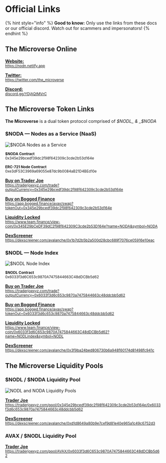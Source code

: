 # Official Links

{% hint style="info" %}
**Good to know:** Only use the links from these docs or our official discord. Watch out for scammers and impersonators!
{% endhint %}


## The Microverse Online
[**Website:**<br /><small>https://nodn.netlify.app</small>](https://nodn.netlify.app 'https://nodn.netlify.app')

[**Twitter:**<br /><small>https://twitter.com/the_microverse</small>](https://twitter.com/the_microverse 'https://twitter.com/the_microverse')

[**Discord:**<br /><small>discord.gg/YDjAQtMVrC</small>](discord.gg/YDjAQtMVrC 'discord.gg/YDjAQtMVrC')


## The Microverse Token Links
**The Microverse** is a dual token protocol comprised of _$NODL_ & _$NODA_


### $NODA — Nodes as a Service (NaaS)

![$NODA Nodes as a Service](https://user-images.githubusercontent.com/101845365/161140916-72f91522-17ee-4b1a-8434-4605873b66d2.jpg)

<small>**$NODA Contract**<br />0x345e29bcedf39dc2f98f642309c3cde2b53d164e</small>

<small>**ERC-721 Node Contract**<br />0xe3dF53C3969a69055e87dc9b0084aB21D4BEd10e</small>

[**Buy on Trader Joe**<br /><small>https://traderjoexyz.com/trade?outputCurrency=0x345e29bcedf39dc2f98f642309c3cde2b53d164e</small>](https://traderjoexyz.com/trade?outputCurrency=0x345e29bcedf39dc2f98f642309c3cde2b53d164e "https://traderjoexyz.com/trade?outputCurrency=0x345e29bcedf39dc2f98f642309c3cde2b53d164e")

[**Buy on Bogged Finance**<br /><small>https://app.bogged.finance/avax/swap?tokenOut=0x345e29bcedf39dc2f98f642309c3cde2b53d164e</small>](https://app.bogged.finance/avax/swap?tokenOut=0x345e29bcedf39dc2f98f642309c3cde2b53d164e "https://app.bogged.finance/avax/swap?tokenOut=0x345e29bcedf39dc2f98f642309c3cde2b53d164e")

[**Liquidity Locked**<br /><small>https://www.team.finance/view-coin/0x345E29bCeDF39dC2f98f642309C3cde2b53D164e?name=NODA&symbol=NODA</small>](https://www.team.finance/view-coin/0x345E29bCeDF39dC2f98f642309C3cde2b53D164e?name=NODA&symbol=NODA "https://www.team.finance/view-coin/0x345E29bCeDF39dC2f98f642309C3cde2b53D164e?name=NODA&symbol=NODA")

[**DexScreener**<br /><small>https://dexscreener.com/avalanche/0x1b7d2b5b2a500d28cbc689f7076ce05916e10eac</small>](https://dexscreener.com/avalanche/0x1b7d2b5b2a500d28cbc689f7076ce05916e10eac "https://dexscreener.com/avalanche/0x1b7d2b5b2a500d28cbc689f7076ce05916e10eac")


### $NODL — Node Index

![$NODL Node Index](https://user-images.githubusercontent.com/101845365/161140919-5c7160dc-9c94-4934-a59a-9dc0b0978906.jpg)

<small>**$NODL Contract**<br />0x6033f3d6C653c9870A7475844663C48dDCBb5d62</small>

[**Buy on Trader Joe**<br /><small>https://traderjoexyz.com/trade?outputCurrency=0x6033f3d6c653c9870a7475844663c48ddcbb5d62</small>](https://traderjoexyz.com/trade?outputCurrency=0x6033f3d6c653c9870a7475844663c48ddcbb5d62 "https://traderjoexyz.com/trade?outputCurrency=0x6033f3d6c653c9870a7475844663c48ddcbb5d62")

[**Buy on Bogged Finance**<br /><small>https://app.bogged.finance/avax/swap?tokenOut=0x6033f3d6c653c9870a7475844663c48ddcbb5d62</small>](https://app.bogged.finance/avax/swap?tokenOut=0x6033f3d6c653c9870a7475844663c48ddcbb5d62 "https://app.bogged.finance/avax/swap?tokenOut=0x6033f3d6c653c9870a7475844663c48ddcbb5d62")

[**Liquidity Locked**<br /><small>https://www.team.finance/view-coin/0x6033f3d6C653c9870A7475844663C48dDCBb5d62?name=NODLindex&symbol=NODL</small>](https://www.team.finance/view-coin/0x6033f3d6C653c9870A7475844663C48dDCBb5d62?name=NODLindex&symbol=NODL "https://www.team.finance/view-coin/0x6033f3d6C653c9870A7475844663C48dDCBb5d62?name=NODLindex&symbol=NODL")

[**DexScreener**<br /><small>https://dexscreener.com/avalanche/0x3f9ba24bed806730b6a948f60174d81498fc941c</small>](https://dexscreener.com/avalanche/0x3f9ba24bed806730b6a948f60174d81498fc941c "https://dexscreener.com/avalanche/0x3f9ba24bed806730b6a948f60174d81498fc941c")

## The Microverse Liquidity Pools

### $NODL / $NODA Liquidity Pool

![NODL and NODA Liquidity Pools](https://user-images.githubusercontent.com/101845365/161142606-c0e0ad5c-3d67-4135-9fa8-2fc33451df2f.jpg)

[**Trader Joe**<br /><small>https://traderjoexyz.com/pool/0x345e29bcedf39dc2f98f642309c3cde2b53d164e/0x6033f3d6c653c9870a7475844663c48ddcbb5d62</small>](https://traderjoexyz.com/pool/0x345e29bcedf39dc2f98f642309c3cde2b53d164e/0x6033f3d6c653c9870a7475844663c48ddcbb5d62 "https://traderjoexyz.com/pool/0x345e29bcedf39dc2f98f642309c3cde2b53d164e/0x6033f3d6c653c9870a7475844663c48ddcbb5d62")

[**DexScreener**<br /><small>https://dexscreener.com/avalanche/0xd1d8649a80b9e7cef9d81e40e965a1c49c6752d3</small>](https://dexscreener.com/avalanche/0xd1d8649a80b9e7cef9d81e40e965a1c49c6752d3 "https://dexscreener.com/avalanche/0xd1d8649a80b9e7cef9d81e40e965a1c49c6752d3")

### AVAX / $NODL Liquidity Pool

[**Trader Joe**<br /><small>https://traderjoexyz.com/pool/AVAX/0x6033f3d6C653c9870A7475844663C48dDCBb5d62</small>](https://traderjoexyz.com/pool/AVAX/0x6033f3d6C653c9870A7475844663C48dDCBb5d62 "https://traderjoexyz.com/pool/AVAX/0x6033f3d6C653c9870A7475844663C48dDCBb5d62")
